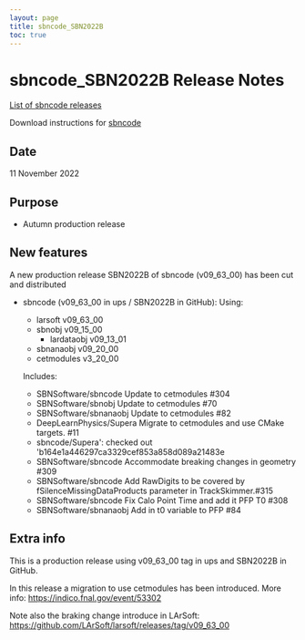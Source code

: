 ```yaml
---
layout: page
title: sbncode_SBN2022B
toc: true
---
```


sbncode_SBN2022B Release Notes
=======================================================================================

[List of sbncode releases](https://sbnsoftware.github.io/AnalysisInfrastructure/ReleaseManagement/Releases/List_of_SBN_code_releases)

Download instructions for [sbncode]()

Date
---------------------------------------------------
11 November 2022

Purpose
---------------------------------------------------
* Autumn production release

New features
---------------------------------------------------
A new production release SBN2022B of sbncode (v09_63_00)  has been cut and distributed

* sbncode (v09_63_00 in ups / SBN2022B in GitHub):
  Using:
  * larsoft v09_63_00 
  * sbnobj  v09_15_00
    * lardataobj v09_13_01
  * sbnanaobj v09_20_00 
  * cetmodules		v3_20_00
  
  Includes:
  * SBNSoftware/sbncode Update to cetmodules #304
  * SBNSoftware/sbnobj Update to cetmodules #70
  * SBNSoftware/sbnanaobj Update to cetmodules  #82
  * DeepLearnPhysics/Supera Migrate to cetmodules and use CMake targets. #11
  * sbncode/Supera': checked out 'b164e1a446297ca3329cef853a858d089a21483e   
  * SBNSoftware/sbncode Accommodate breaking changes in geometry #309
  * SBNSoftware/sbncode Add RawDigits to be covered by fSilenceMissingDataProducts parameter in TrackSkimmer.#315
  * SBNSoftware/sbncode Fix Calo Point Time and add it PFP T0 #308
  * SBNSoftware/sbnanaobj Add in t0 variable to PFP #84
  

Extra info
---------------------------------------------------
 This is a production release using v09_63_00 tag in ups and SBN2022B in GitHub.
 
 In this release a migration to use cetmodules has been introduced.
  More info: https://indico.fnal.gov/event/53302
  
 Note also the braking change introduce in LArSoft:
  https://github.com/LArSoft/larsoft/releases/tag/v09_63_00
